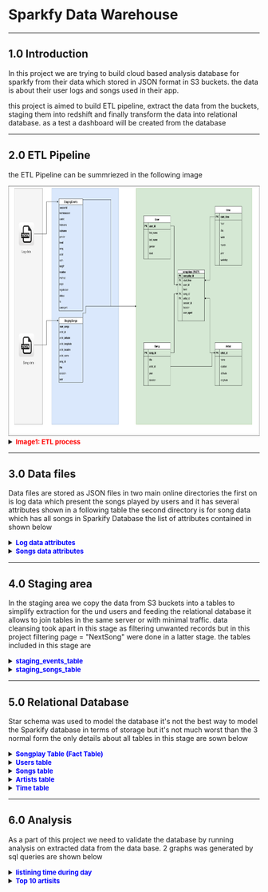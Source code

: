 # Sparkfy Data Warehouse
<hr>

## 1.0 Introduction

In this project we are trying to build cloud based analysis database for sparkfy from their data which stored in JSON format in S3 buckets.
the data is about their user logs and songs used in their app.

this project is aimed to build ETL pipeline, extract the data from the buckets, staging them into redshift and finally transform the data into relational database.
as a test a dashboard will be created from the database

<hr>

## 2.0 ETL Pipeline

the ETL Pipeline can be summriezed in the following image

<img src="https://github.com/nalhaidari/Udacity-Dand-project3/blob/master/project3_ERD.png?raw=true" alt="ERD" width="1000" height="500">
<details>
  <summary><b><font color="red" size= 2>Image1:  ETL process</font></B></summary>
  <p>
  This graph shows the whole ETL process starting from log data and song data to the staging area then to the relational data base.
  </p>

</details>


<hr>

## 3.0 Data files
<p>
Data files are stored as JSON files in two main online directories the first on is log data  which present the songs played by users and it has several attributes shown in a following table the second directory is for song data which has all songs in Sparkify Database the list of attributes contained in shown below
</p>
<details>
<summary><b><font color="Blue" size= 2>Log data attributes</font></b> </summary>
<table border="1" class="dataframe">  <tbody>    <tr>      <td>artist</td>    </tr>    <tr>      <td>auth</td>    </tr>    <tr>      <td>firstname</td>    </tr>    <tr>      <td>gender</td>    </tr>    <tr>      <td>itemInSession</td>    </tr>    <tr>      <td>lastName</td>    </tr>    <tr>      <td>length</td>    </tr>    <tr>      <td>level</td>    </tr>    <tr>      <td>location</td>    </tr>    <tr>      <td>method</td>    </tr>    <tr>      <td>page</td>    </tr>    <tr>      <td>registration</td>    </tr>    <tr>      <td>sessionId</td>    </tr>    <tr>      <td>song</td>    </tr>    <tr>      <td>status</td>    </tr>    <tr>      <td>ts</td>    </tr>    <tr>      <td>userAgent</td>    </tr>    <tr>      <td>userId</td>    </tr>  </tbody></table>
</details>
<details>
<summary><b><font color="Blue" size= 2>Songs data attributes</font></b> </summary>
<table border="1" class="dataframe">  <tbody>    <tr>      <td>num_songs</td>    </tr>    <tr>      <td>artist_id</td>    </tr>    <tr>      <td>artist_latitude</td>    </tr>    <tr>      <td>artist_longitude</td>    </tr>    <tr>      <td>artist_location</td>    </tr>    <tr>      <td>artist_name</td>    </tr>    <tr>      <td>song_id</td>    </tr>    <tr>      <td>title</td>    </tr>    <tr>      <td>duration</td>    </tr>    <tr>      <td>year</td>    </tr>  </tbody></table>
</details>
<hr>

## 4.0 Staging area

In the staging area we copy the data from S3 buckets into a tables to simplify extraction for the und users and feeding the relational database it allows to join tables in the same server or with minimal traffic. data cleansing took apart in this stage as filtering unwanted records but in this project filtering page = "NextSong" were done in a latter stage.
the tables included in this stage are

<details>
<summary><b><font color="Blue" size= 2>staging_events_table</font></b> </summary>
<table border="1" class="dataframe">  <tbody>    <tr>      <td>artist</td>    </tr>    <tr>      <td>auth</td>    </tr>    <tr>      <td>firstname</td>    </tr>    <tr>      <td>gender</td>    </tr>    <tr>      <td>itemInSession</td>    </tr>    <tr>      <td>lastName</td>    </tr>    <tr>      <td>length</td>    </tr>    <tr>      <td>level</td>    </tr>    <tr>      <td>location</td>    </tr>    <tr>      <td>method</td>    </tr>    <tr>      <td>page</td>    </tr>    <tr>      <td>registration</td>    </tr>    <tr>      <td>sessionId</td>    </tr>    <tr>      <td>song</td>    </tr>    <tr>      <td>status</td>    </tr>    <tr>      <td>ts</td>    </tr>    <tr>      <td>userAgent</td>    </tr>    <tr>      <td>userId</td>    </tr>  </tbody></table>
</details>
<details>
<summary><b><font color="Blue" size= 2>staging_songs_table</font></b> </summary>
<table border="1" class="dataframe">  <tbody>    <tr>      <td>num_songs</td>    </tr>    <tr>      <td>artist_id</td>    </tr>    <tr>      <td>artist_latitude</td>    </tr>    <tr>      <td>artist_longitude</td>    </tr>    <tr>      <td>artist_location</td>    </tr>    <tr>      <td>artist_name</td>    </tr>    <tr>      <td>song_id</td>    </tr>    <tr>      <td>title</td>    </tr>    <tr>      <td>duration</td>    </tr>    <tr>      <td>year</td>    </tr>  </tbody></table>
</details>
<hr>

## 5.0  Relational Database

Star schema was used to model the database it's not the best way to model the Sparkify database in terms of storage but it's not much worst than the 3 normal form the only details about all tables in this stage are sown below


<details>
<summary><b><font color="Blue" size= 2>Songplay Table (Fact Table)</font></b> </summary>
<table border="1" class="dataframe">  <thead>    <tr style="text-align: Right;">      <th><font color=Red><b>Col</b></font></th>      <th><font color=Red><b>D_type</b></font></th>    </tr>  </thead>  <tbody>    <tr>      <td>songplay_id</td>      <td>int</td>    </tr>    <tr>      <td>start_time</td>      <td>timestamp</td>    </tr>    <tr>      <td>user_id</td>      <td>int</td>    </tr>    <tr>      <td>level</td>      <td>Varchar</td>    </tr>    <tr>      <td>song_id</td>      <td>Varchar</td>    </tr>    <tr>      <td>artist_id</td>      <td>Varchar</td>    </tr>    <tr>      <td>session_id</td>      <td>int</td>    </tr>    <tr>      <td>location</td>      <td>varchar</td>    </tr>    <tr>      <td>user_agent</td>      <td>varchar</td>    </tr>  </tbody></table>
</details>

<details>
<summary><b><font color="Blue" size= 2>Users table</font></b> </summary>

<table border="1" class="dataframe">  <thead>    <tr style="text-align: right;">      <th><font color=Red><b>Col</b></font></th>      <th><font color=Red><b>D_type</b></font></th>    </tr>  </thead>  <tbody>    <tr>      <td>userid</td>      <td>int</td>    </tr>    <tr>      <td>firstname</td>      <td>Varchar</td>    </tr>    <tr>      <td>lastname</td>      <td>Varchar</td>    </tr>    <tr>      <td>gender</td>      <td>char(1)</td>    </tr>    <tr>      <td>level</td>      <td>Varchar</td>    </tr>  </tbody></table>

</details>


<details>
<summary><b><font color="Blue" size= 2>Songs table</font></b> </summary>

<table border="1" class="dataframe">  <thead>    <tr style="text-align: right;">      <th><font color=Red><b>Col</b></font></th>      <th><font color=Red><b>D_type</b></font></th>    </tr>  </thead>  <tbody>    <tr>      <td>song_id</td>      <td>Varchar</td>    </tr>    <tr>      <td>title</td>      <td>Varchar</td>    </tr>    <tr>      <td>artist_id</td>      <td>Varchar</td>    </tr>    <tr>      <td>duration</td>      <td>numeric</td>    </tr>    <tr>      <td>year</td>      <td>int)</td>    </tr>  </tbody></table>

</details>



<details>
<summary><b><font color="Blue" size= 2>Artists table</font></b> </summary>
<table border="1" class="dataframe">  <thead>    <tr style="text-align: right;">      <th><font color=Red><b>Col</b></font></th>      <th><font color=Red><b>D_type</b></font></th>    </tr>  </thead>  <tbody>    <tr>      <td>artist_id</td>      <td>Varchar</td>    </tr>    <tr>      <td>artist_name</td>      <td>Varchar</td>    </tr>    <tr>      <td>artist_location</td>      <td>Varchar</td>    </tr>    <tr>      <td>artist_latitude</td>      <td>numeric</td>    </tr>    <tr>      <td>artist_longitude</td>      <td>numeric</td>    </tr>  </tbody></table>


</details>



<details>
<summary><b><font color="Blue" size= 2>Time table</font></b> </summary>

<table border="1" class="dataframe">  <thead>    <tr style="text-align: right;">      <th><font color=Red><b>Col</b></font></th>      <th><font color=Red><b>D_type</b></font></th>    </tr>  </thead>  <tbody>    <tr>      <td>start_time</td>      <td>timestamp</td>    </tr>    <tr>      <td>hour</td>      <td>int</td>    </tr>    <tr>      <td>day</td>      <td>int</td>    </tr>    <tr>      <td>week</td>      <td>int</td>    </tr>    <tr>      <td>month</td>      <td>int</td>    </tr>    <tr>      <td>year</td>      <td>int</td>    </tr>    <tr>      <td>weekday</td>      <td>int</td>    </tr>  </tbody></table>

</details>


<hr>

## 6.0 Analysis

As a part of this project we need to validate the database by running analysis on extracted data from the data base. 2 graphs was generated by sql queries are shown below

<details>
<summary><b><font color="Blue" size= 2>listining time during day</font></b> </summary>


<pre>
<div class="container">

query = """Select t.hour, count(sp.songplay_id) as song_listened
from
songplay sp
left join time t
on sp.start_time = t.start_time
group by 1
order by 1"""

pd.read_sql_query(query,conn).set_index("hour").plot(figsize=(20  ,8));          
</div>
</pre>
<img src="listining time during day.png" alt="listining time during day" >

</details>

<details>
<summary><b><font color="Blue" size= 2>Top 10 artisits</font></b> </summary>


<pre>
<div class="container">

query = """Select  a.artist_name, count(session_id)
from
songplay sp
join
artists a
on sp.artist_id = a.artist_id
group by 1
limit 10
"""

pd.read_sql_query(query,conn).sort_values("count" ,ascending=False).plot(y ="count", x ="artist_name" , kind = "barh", figsize= (10,10))
ax.invert_yaxis()

</div>
</pre>
<img src="top10_artisits.png" alt="top10_artisits" >

</details>
